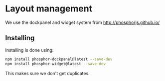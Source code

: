 # Layout management
We use the dockpanel and widget system from http://phosphorjs.github.io/

## Installing
Installing is done using:

```bash
npm install phosphor-dockpanel@latest --save-dev
npm install phosphor-widget@latest --save-dev
```
This makes sure we don't get duplicates.
